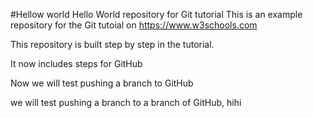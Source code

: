 #Hellow world
Hello World repository for Git tutorial
This is an example repository for the Git tutoial on https://www.w3schools.com

This repository is built step by step in the tutorial.

It now includes steps for GitHub

Now we will test pushing a branch to GitHub

we will test pushing a branch to a branch of GitHub, hihi
